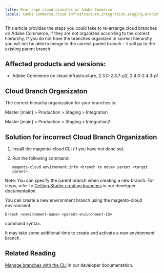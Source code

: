 ```yaml
---
title: Rearrange cloud branches on Adobe Commerce
labels: Adobe Commerce,cloud infrastructure,integration,staging,production,environment,2.3.0,2.3.1,2.3.2,2.3.2-p2,2.3.3,2.3.3-p1,2.3.4,2.3.4-p2,2.3.5,2.3.5-p1,2.3.5-p2,2.3.6,2.3.7,2.3.7-p1,2.3.7-p2,2.4.0,2.4.0-p1,2.4.1,2.4.1-p1,2.4.2,2.4.2-p2,2.4.3,2.4.3-p1
---
```


This article provides the steps you could take to re-arrange cloud branches on Adobe Commerce, if they are not organized according to the correct hierarchy. If you do not have the branches organized in correct hierarchy you will not be able to merge to the correct parent branch - it will go to the existing parent branch.

## Affected products and versions:

* Adobe Commerce on cloud infrastructure, 2.3.0-2.3.7-p2, 2.4.0-2.4.3-p1

## Cloud Branch Organizaton

The correct hierachy organization for your branches is:

Master [main] > Production > Staging > Integration

Master [main] > Production > Staging > Integration2

## Solution for incorrect Cloud Branch Organization

1. Install the magento-cloud CLI (if you have not done so).
1. Run the following command:

    ``magento-cloud environment:info <branch to move> parent <target parent>``

Note: You can specify the parent branch when creating a new branch. For steps, refer to [Getting Starter creating branches](https://devdocs.magento.com/cloud/env/environments-start.html#getstarted) in our developer documentation.   

You can create a new environment branch using the magento-cloud environment:

``branch <environment-name> <parent-environment-ID>``

command syntax.

It may take some additional time to create and activate a new environment branch.

## Related Reading

[Manage branches with the CLI](https://devdocs.magento.com/cloud/env/environments-start.html) in our developer documentation.
